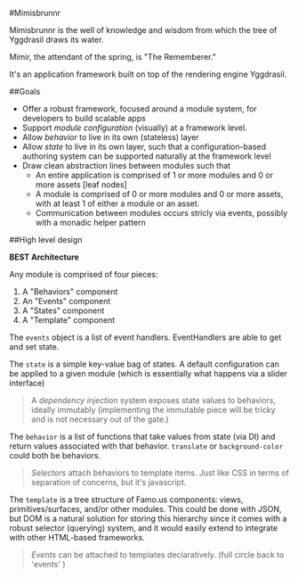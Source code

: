 #Mimisbrunnr

Mimisbrunnr is the well of knowledge and wisdom from which the tree of Yggdrasil draws its water.

Mimir, the attendant of the spring, is "The Rememberer."

It's an application framework built on top of the rendering engine Yggdrasil.

##Goals

 * Offer a robust framework, focused around a module system, for developers to build scalable apps
 * Support *module configuration* (visually) at a framework level.
 * Allow *behavior* to live in its own (stateless) layer
 * Allow *state* to live in its own layer, such that a configuration-based authoring system can be supported naturally at the framework level
 * Draw clean abstraction lines between modules such that
 	* An entire application is comprised of 1 or more modules and 0 or more assets [leaf nodes]
 	* A module is comprised of 0 or more modules and 0 or more assets, with at least 1 of either a module or an asset.
 	* Communication between modules occurs stricly via events, possibly with a monadic helper pattern

##High level design

**BEST Architecture**

Any module is comprised of four pieces:

  1. A "Behaviors" component
  2. An "Events" component
  3. A "States" component
  3. A "Template" component

The `events` object is a list of event handlers.  EventHandlers are able to get and set state.

The `state` is a simple key-value bag of states.  A default configuration can be applied to a given module (which is essentially what happens via a slider interface)

>  A *dependency injection* system exposes state values to behaviors, ideally immutably (implementing the immutable piece will be tricky and is not necessary out of the gate.)

The `behavior` is a list of functions that take values from state (via DI) and return values associated with that behavior.  `translate` or `background-color` could both be behaviors.

>  *Selectors* attach behaviors to template items.  Just like CSS in terms of separation of concerns, but it's javascript.

The `template` is a tree structure of Famo.us components:  views, primitives/surfaces, and/or other modules.  This could be done with JSON, but DOM is a natural solution for storing this hierarchy since it comes with a robust selector (querying) system, and it would easily extend to integrate with other HTML-based frameworks.

>  *Events* can be attached to templates declaratively.  (full circle back to 'events'
)
